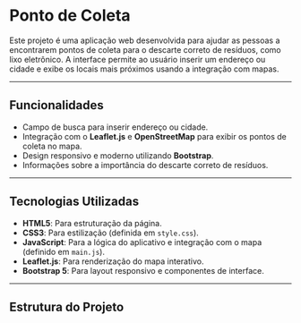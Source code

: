 # Ponto de Coleta

Este projeto é uma aplicação web desenvolvida para ajudar as pessoas a encontrarem pontos de coleta para o descarte correto de resíduos, como lixo eletrônico. A interface permite ao usuário inserir um endereço ou cidade e exibe os locais mais próximos usando a integração com mapas.

---

## Funcionalidades

- Campo de busca para inserir endereço ou cidade.
- Integração com o **Leaflet.js** e **OpenStreetMap** para exibir os pontos de coleta no mapa.
- Design responsivo e moderno utilizando **Bootstrap**.
- Informações sobre a importância do descarte correto de resíduos.

---

## Tecnologias Utilizadas

- **HTML5**: Para estruturação da página.
- **CSS3**: Para estilização (definida em `style.css`).
- **JavaScript**: Para a lógica do aplicativo e integração com o mapa (definido em `main.js`).
- **Leaflet.js**: Para renderização do mapa interativo.
- **Bootstrap 5**: Para layout responsivo e componentes de interface.

---

## Estrutura do Projeto

